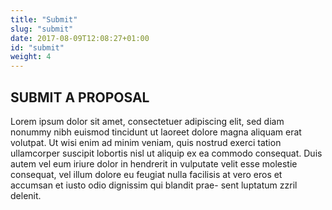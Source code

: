 ```yaml
---
title: "Submit"
slug: "submit"
date: 2017-08-09T12:08:27+01:00
id: "submit"
weight: 4
---
```


## SUBMIT A PROPOSAL

Lorem ipsum dolor sit amet, consectetuer adipiscing elit, sed diam nonummy
nibh euismod tincidunt ut laoreet dolore magna aliquam erat volutpat. Ut wisi
enim ad minim veniam, quis nostrud exerci tation ullamcorper suscipit lobortis
nisl ut aliquip ex ea commodo consequat. Duis autem vel eum iriure dolor in
hendrerit in vulputate velit esse molestie consequat, vel illum dolore eu feugiat 
nulla facilisis at vero eros et accumsan et iusto odio dignissim qui blandit prae-
sent luptatum zzril delenit.
